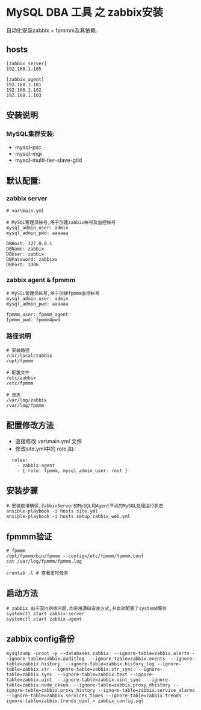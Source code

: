 # MySQL DBA 工具 之 zabbix安装

自动化安装zabbix + fpmmm及其依赖.

## hosts
```
[zabbix_server]
192.168.1.105

[zabbix_agent]
192.168.1.101
192.168.1.102
192.168.1.103
```

## 安装说明

### MySQL集群安装:
 - mysql-pxc
 - mysql-mgr
 - mysql-multi-tier-slave-gtid


## 默认配置:
### zabbix server

```
# var\main.yml

# MySQL管理员帐号,用于创建zabbix帐号及监控帐号
mysql_admin_user: admin
mysql_admin_pwd: aaaaaa

DBHost: 127.0.0.1
DBName: zabbix
DBUser: zabbix
DBPassword: zabbixx
DBPort: 3306
```


### zabbix agent & fpmmm

```
# MySQL管理员帐号,用于创建fpmmm监控帐号
mysql_admin_user: admin
mysql_admin_pwd: aaaaaa

fpmmm_user: fpmmm_agent
fpmmm_pwd: fpmmm4pwd
```

### 路径说明
```
# 安装路径
/usr/local/zabbix
/opt/fpmmm

# 配置文件
/etc/zabbix
/etc/fpmmm

# 日志
/var/log/zabbix
/var/log/fpmmm
```

## 配置修改方法
 - 直接修改 var\main.yml 文件
 - 修改site.yml中的 role,如:
```
  roles:
    - zabbix-agent
    - { role: fpmmm, mysql_admin_user: root }
```

## 安装步骤

```
# 安装前请确保,ZabbixServer的MySQL和Agent节点的MySQL处理运行状态
ansible-playbook -i hosts site.yml
ansible-playbook -i hosts setup_zabbix_web.yml
```

## fpmmm验证
```
# fpmmm
/opt/fpmmm/bin/fpmmm --config=/etc/fpmmm/fpmmm.conf
cat /var/log/fpmmm/fpmmm.log

crontab -l # 查看定时任务
```

## 启动方法
```
# zabbix 由于国内网络问题,均采用源码安装方式,并自动配置了systemd服务
systemctl start zabbix-server
systemctl start zabbix-agent
```

## zabbix config备份
```
mysqldump -uroot -p --databases zabbix  --ignore-table=zabbix.alerts --ignore-table=zabbix.auditlog  --ignore-table=zabbix.events  --ignore-table=zabbix.history  --ignore-table=zabbix.history_log --ignore-table=zabbix.str --ignore-table=zabbix.str_sync  --ignore-table=zabbix.sync  --ignore-table=zabbix.text --ignore-table=zabbix.uint  --ignore-table=zabbix.uint_sync  --ignore-table=zabbix.node_cksum  --ignore-table=zabbix.proxy_dhistory --ignore-table=zabbix.proxy_history --ignore-table=zabbix.service_alarms --ignore-table=zabbix.services_times --ignore-table=zabbix.trends --ignore-table=zabbix.trends_uint > zabbix_config.sql
```
